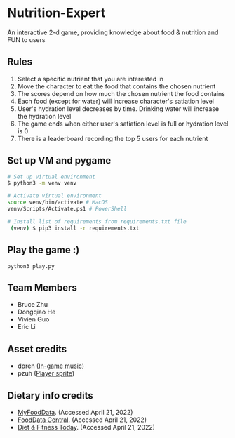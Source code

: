 # Nutrition-Expert
An interactive 2-d game, providing knowledge about food & nutrition and FUN to users

## Rules
1. Select a specific nutrient that you are interested in
2. Move the character to eat the food that contains the chosen nutrient
3. The scores depend on how much the chosen nutrient the food contains 
4. Each food (except for water) will increase character's satiation level
5. User's hydration level decreases by time. Drinking water will increase the hydration level
6. The game ends when either user's satiation level is full or hydration level is 0
7. There is a leaderboard recording the top 5 users for each nutrient 

## Set up VM and pygame
```sh
# Set up virtual environment
$ python3 -m venv venv

# Activate virtual environment
source venv/bin/activate # MacOS
venv/Scripts/Activate.ps1 # PowerShell

# Install list of requirements from requirements.txt file
 (venv) $ pip3 install -r requirements.txt
```
## Play the game :)
```
python3 play.py
```

## Team Members
- Bruce Zhu
- Dongqiao He
- Vivien Guo
- Eric Li

## Asset credits
- dpren ([In-game music](https://freesound.org/people/dpren/sounds/320685/))
- pzuh ([Player sprite](https://pzuh.itch.io/the-boy-free-sprites))

## Dietary info credits
- [MyFoodData](https://www.myfooddata.com/). (Accessed April 21, 2022)
- [FoodData Central](https://fdc.nal.usda.gov/). (Accessed April 21, 2022)
- [Diet & Fitness Today](http://www.dietandfitnesstoday.com/). (Accessed April 21, 2022)
